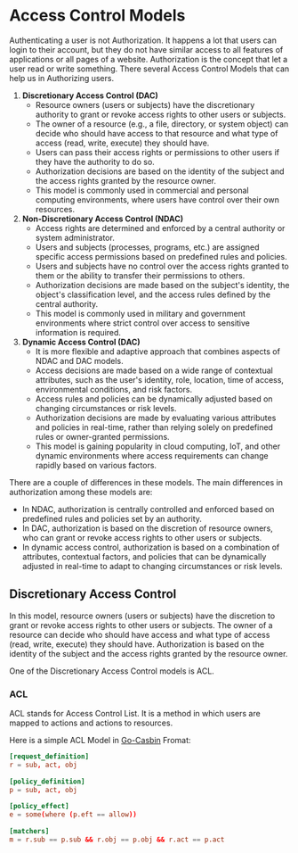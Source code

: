 # Access Control Models

Authenticating a user is not Authorization. It happens a lot that users can login to their account, but they do not have similar access to all features of applications or all pages of a website. Authorization is the concept that let a user read or write something. There several Access Control Models that can help us in Authorizing users.


1. **Discretionary Access Control (DAC)**
	- Resource owners (users or subjects) have the discretionary authority to grant or revoke access rights to other users or subjects.
	- The owner of a resource (e.g., a file, directory, or system object) can decide who should have access to that resource and what type of access (read, write, execute) they should have.
	- Users can pass their access rights or permissions to other users if they have the authority to do so.
	- Authorization decisions are based on the identity of the subject and the access rights granted by the resource owner.
	- This model is commonly used in commercial and personal computing environments, where users have control over their own resources.
2. **Non-Discretionary Access Control (NDAC)**
	- Access rights are determined and enforced by a central authority or system administrator.
	- Users and subjects (processes, programs, etc.) are assigned specific access permissions based on predefined rules and policies.
	- Users and subjects have no control over the access rights granted to them or the ability to transfer their permissions to others.
	- Authorization decisions are made based on the subject's identity, the object's classification level, and the access rules defined by the central authority.
	- This model is commonly used in military and government environments where strict control over access to sensitive information is required.
3. **Dynamic Access Control (DAC)**
	- It is more flexible and adaptive approach that combines aspects of NDAC and DAC models.
	- Access decisions are made based on a wide range of contextual attributes, such as the user's identity, role, location, time of access, environmental conditions, and risk factors.
	- Access rules and policies can be dynamically adjusted based on changing circumstances or risk levels.
	- Authorization decisions are made by evaluating various attributes and policies in real-time, rather than relying solely on predefined rules or owner-granted permissions.
	- This model is gaining popularity in cloud computing, IoT, and other dynamic environments where access requirements can change rapidly based on various factors.

There are a couple of differences in these models. The main differences in authorization among these models are:

- In NDAC, authorization is centrally controlled and enforced based on predefined rules and policies set by an authority.
- In DAC, authorization is based on the discretion of resource owners, who can grant or revoke access rights to other users or subjects.
- In dynamic access control, authorization is based on a combination of attributes, contextual factors, and policies that can be dynamically adjusted in real-time to adapt to changing circumstances or risk levels.

## Discretionary Access Control 

In this model, resource owners (users or subjects) have the discretion to grant or revoke access rights to other users or subjects. The owner of a resource can decide who should have access and what type of access (read, write, execute) they should have. Authorization is based on the identity of the subject and the access rights granted by the resource owner.

One of the Discretionary Access Control models is ACL.

### ACL

ACL stands for Access Control List. It is a method in which users are mapped to actions and actions to resources.

Here is a simple ACL Model in [Go-Casbin](Golang/Go-Casbin.md) Fromat:

```conf
[request_definition]  
r = sub, act, obj  
  
[policy_definition]  
p = sub, act, obj  
  
[policy_effect]  
e = some(where (p.eft == allow))  
  
[matchers]  
m = r.sub == p.sub && r.obj == p.obj && r.act == p.act
```
